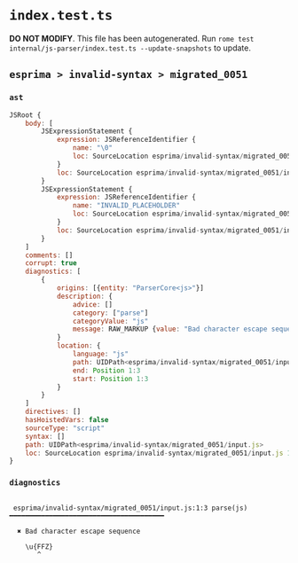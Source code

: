 # `index.test.ts`

**DO NOT MODIFY**. This file has been autogenerated. Run `rome test internal/js-parser/index.test.ts --update-snapshots` to update.

## `esprima > invalid-syntax > migrated_0051`

### `ast`

```javascript
JSRoot {
	body: [
		JSExpressionStatement {
			expression: JSReferenceIdentifier {
				name: "\0"
				loc: SourceLocation esprima/invalid-syntax/migrated_0051/input.js 1:0-1:6 (\0)
			}
			loc: SourceLocation esprima/invalid-syntax/migrated_0051/input.js 1:0-1:6
		}
		JSExpressionStatement {
			expression: JSReferenceIdentifier {
				name: "INVALID_PLACEHOLDER"
				loc: SourceLocation esprima/invalid-syntax/migrated_0051/input.js 1:6-1:7
			}
			loc: SourceLocation esprima/invalid-syntax/migrated_0051/input.js 1:6-1:7
		}
	]
	comments: []
	corrupt: true
	diagnostics: [
		{
			origins: [{entity: "ParserCore<js>"}]
			description: {
				advice: []
				category: ["parse"]
				categoryValue: "js"
				message: RAW_MARKUP {value: "Bad character escape sequence"}
			}
			location: {
				language: "js"
				path: UIDPath<esprima/invalid-syntax/migrated_0051/input.js>
				end: Position 1:3
				start: Position 1:3
			}
		}
	]
	directives: []
	hasHoistedVars: false
	sourceType: "script"
	syntax: []
	path: UIDPath<esprima/invalid-syntax/migrated_0051/input.js>
	loc: SourceLocation esprima/invalid-syntax/migrated_0051/input.js 1:0-2:0
}
```

### `diagnostics`

```

 esprima/invalid-syntax/migrated_0051/input.js:1:3 parse(js) ━━━━━━━━━━━━━━━━━━━━━━━━━━━━━━━━━━━━━━━

  ✖ Bad character escape sequence

    \u{FFZ}
       ^


```
